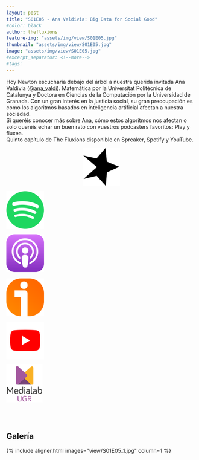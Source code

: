 ```yaml
---
layout: post
title: "S01E05 - Ana Valdivia: Big Data for Social Good"
#color: black
author: thefluxions
feature-img: "assets/img/view/S01E05.jpg"
thumbnail: "assets/img/view/S01E05.jpg"
image: "assets/img/view/S01E05.jpg"
#excerpt_separator: <!--more-->
#tags: 
---
```


Hoy Newton escucharía debajo del árbol a nuestra querida invitada Ana Valdivia (<a href="https://twitter.com/ana_valdi" target="_blank">@ana_valdi</a>). Matemática por la Universitat Politècnica de Catalunya y Doctora en Ciencias de la Computación por la Universidad de Granada. Con un gran interés en la justicia social, su gran preocupación es como los algoritmos basados en inteligencia artificial afectan a nuestra sociedad.
<br>Si queréis conocer más sobre Ana, cómo estos algoritmos nos afectan o solo queréis echar un buen rato con vuestros podcasters favoritos: Play y fluxea.
<br>Quinto capítulo de The Fluxions disponible en Spreaker, Spotify y YouTube.
<br>
<p align="center">
<a href="https://www.spreaker.com/user/radiolabugr/entrevista-ana" target="_blank"><img src="https://raw.githubusercontent.com/thefluxions/thefluxions.github.io/master/assets/img/archive/spreaker-logo.png" height="100" align="center"></a>

<a href="https://open.spotify.com/episode/5PaNtA7oOG1UmjgrfVtGeT?si=eGcfKUc4TdKG9eypnEoQqQ" target="_blank"><img src="https://raw.githubusercontent.com/thefluxions/thefluxions.github.io/master/assets/img/archive/spotify-logo.png" height="100" align="center"></a>

<a href="https://podcasts.apple.com/es/podcast/1x05-ana-valdivia-big-data-for-social-good/id1492409246?i=1000460270480" target="_blank"><img src="https://raw.githubusercontent.com/thefluxions/thefluxions.github.io/master/assets/img/archive/apple-logo.png" height="100" align="center"></a>
<br><br>
<a href="https://www.ivoox.com/1x05-ana-valdivia-big-data-for-social-audios-mp3_rf_47189368_1.html" target="_blank"><img src="https://raw.githubusercontent.com/thefluxions/thefluxions.github.io/master/assets/img/archive/ivoox-logo.png" height="100" align="center"></a>

<a href="" target="_blank"><img src="https://raw.githubusercontent.com/thefluxions/thefluxions.github.io/master/assets/img/archive/youtube-logo.png" height="100" align="center"></a>

<a href="https://medialab.ugr.es/evento/the-fluxions-1x05-ana-valdivia-big-data-for-social-good" target="_blank"><img src="https://raw.githubusercontent.com/thefluxions/thefluxions.github.io/master/assets/img/archive/medialab-logo.png" height="100" align="center"></a>
</p>
<br><br>

## Galería

{% include aligner.html images="view/S01E05_1.jpg" column=1 %}